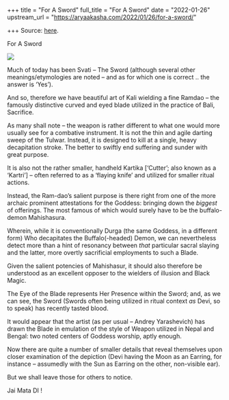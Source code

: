 +++
title = "For A Sword"
full_title = "For A Sword"
date = "2022-01-26"
upstream_url = "https://aryaakasha.com/2022/01/26/for-a-sword/"

+++
Source: [here](https://aryaakasha.com/2022/01/26/for-a-sword/).

For A Sword

![](https://aryaakasha.files.wordpress.com/2022/01/x650-doc022-9-kopiya.a31.jpg?w=458)

Much of today has been Svati – The Sword (although several other
meanings/etymologies are noted – and as for which one is correct .. the
answer is ‘Yes’).

And so, therefore we have beautiful art of Kali wielding a fine Ramdao –
the famously distinctive curved and eyed blade utilized in the practice
of Bali, Sacrifice.

As many shall note – the weapon is rather different to what one would
more usually see for a combative instrument. It is not the thin and
agile darting sweep of the Tulwar. Instead, it is designed to kill at a
single, heavy decapitation stroke. The better to swiftly end suffering
and sunder with great purpose.

It is also not the rather smaller, handheld Kartika \[‘Cutter’; also
known as a ‘Kartri’\] – often referred to as a ‘flaying knife’ and
utilized for smaller ritual actions.

Instead, the Ram-dao’s salient purpose is there right from one of the
more archaic prominent attestations for the Goddess: bringing down the
*biggest* of offerings. The most famous of which would surely have to be
the buffalo-demon Mahishasura.

Wherein, while it is conventionally Durga (the same Goddess, in a
different form) Who decapitates the Buffalo(-headed) Demon, we can
nevertheless detect more than a hint of resonancy between *that*
particular sacral slaying and the latter, more overtly sacrificial
employments to such a Blade.

Given the salient potencies of Mahishasur, it should also therefore be
understood as an excellent opposer to the wielders of illusion and Black
Magic.

The Eye of the Blade represents Her Presence within the Sword; and, as
we can see, the Sword (Swords often being utilized in ritual context
*as* Devi, so to speak) has recently tasted blood.

It would appear that the artist (as per usual – Andrey Yarashevich) has
drawn the Blade in emulation of the style of Weapon utilized in Nepal
and Bengal: two noted centers of Goddess worship, aptly enough.

Now there are quite a number of smaller details that reveal themselves
upon closer examination of the depiction (Devi having the Moon as an
Earring, for instance – assumedly with the Sun as Earring on the other,
non-visible ear).

But we shall leave those for others to notice.

Jai Mata DI !
